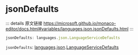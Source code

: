 # jsonDefaults

<backTop />
        
::: details 原文链接
https://microsoft.github.io/monaco-editor/docs.html#variables/languages.json.jsonDefaults.html
:::

```ts
jsonDefaults: languages.json.LanguageServiceDefaults
```

`jsonDefaults`: [languages](/api/languages.md).[json](/api/languages/json.md).[LanguageServiceDefaults](/api/languages/json/LanguageServiceDefaults.md)